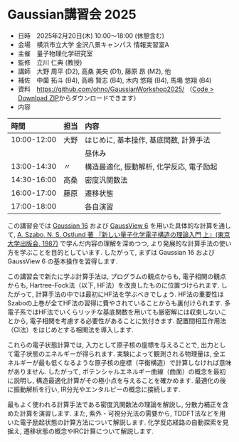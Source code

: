 # Gaussian講習会 2025

- 日時　2025年2月20日(木) 10:00～18:00 (休憩含む)
- 会場　横浜市立大学 金沢八景キャンパス 情報実習室A
- 主催　量子物理化学研究室
- 監修　立川 仁典 (教授)
- 講師　大野 周平 (D2), 高桑 美央 (D1), 藤原 昂 (M2), 他
- 補佐　中薗 拓斗 (B4), 高嶋 賢志 (B4), 木内 悠翔 (B4), 馬塲 悠翔 (B4)
- 資料　https://github.com/ohno/GaussianWorkshop2025/ （[Code > Download ZIP](https://codeload.github.com/ohno/GaussianWorkshop2025/zip/refs/heads/main)からダウンロードできます）
- 内容

| 時間        | 担当 | 内容 |
| :---------- | :------- | :--- |
| 10:00-12:00 | 大野 | はじめに, 基本操作, 基底関数, 計算手法 |
|             | 　　 | 昼休み |
| 13:00-14:30 | 〃　 | 構造最適化, 振動解析, 化学反応, 電子励起 |
| 14:30-16:00 | 高桑 | 密度汎関数法 |
| 16:00-17:00 | 藤原 | 遷移状態 |
| 17:00-18:00 | 　　 | 各自演習 |


この講習会では [Gaussian 16](https://gaussian.com/gaussian16/) および [GaussView 6](https://gaussian.com/gaussview6/) を用いた具体的な計算を通して, [A. Szabo, N. S. Ostlund 著 『新しい量子化学電子構造の理論入門 上』(東京大学出版会, 1987)](https://www.utp.or.jp/book/b302128.html) で学んだ内容の理解を深めつつ, より発展的な計算手法の使い方を学ぶことを目的としています. したがって, まずは Gaussian 16 および GaussView 6 の基本操作を習得します.

この講習会で新たに学ぶ計算手法は, プログラムの観点からも, 電子相関の観点からも, Hartree-Fock法（以下, HF法）を改良したものに位置づけられます. したがって, 計算手法の中では最初にHF法を学ぶべきでしょう. HF法の重要性はSzaboの上巻が全てHF法の習得に費やされていることからも裏付けられます. 多電子系ではHF法でいくらリッチな基底関数を用いても厳密解には収束しないことから, 電子相関を考慮する必要性があることに気付きます. 配置間相互作用法（CI法）をはじめとする相関法を導入します.

これらの電子状態計算では, 入力として原子核の座標を与えることで, 出力として電子状態のエネルギーが得られます. 実験によって観測される物理量は, 全エネルギーが最も低くなるような原子核の座標（平衡構造）で計算しなければ意味がありません. したがって, ポテンシャルエネルギー曲線（曲面）の概念を最初に説明し, 構造最適化計算がその極小点を与えることを確かめます. 最適化の後に振動解析を行い, IR分光やエンタルピーの概念に接続します.

最もよく使われる計算手法である密度汎関数法の理論を解説し, 分散力補正を含めた計算を演習します. また, 紫外・可視分光法の需要から, TDDFT法などを用いた電子励起状態の計算方法について解説します. 化学反応経路の自動探索を見据え, 遷移状態の概念やIRC計算について解説します.
